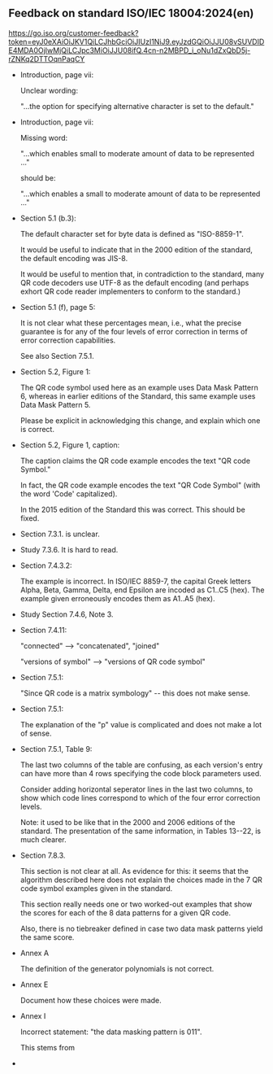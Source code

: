 ## Feedback on standard ISO/IEC 18004:2024(en)

https://go.iso.org/customer-feedback?token=eyJ0eXAiOiJKV1QiLCJhbGciOiJIUzI1NiJ9.eyJzdGQiOiJJU08vSUVDIDE4MDA0OjIwMjQiLCJpc3MiOiJJU08ifQ.4cn-n2MBPD_i_oNu1dZxQbD5j-rZNKq2DTTOqnPaqCY

* Introduction, page vii:

  Unclear wording:

  "...the option for specifying alternative character is set to the default."

* Introduction, page vii:

  Missing word:

  "...which enables small to moderate amount of data to be represented ..."

  should be:

  "...which enables a small to moderate amount of data to be represented ..."

* Section 5.1 (b.3):

  The default character set for byte data is defined as "ISO-8859-1".

  It would be useful to indicate that in the 2000 edition of the standard,
  the default encoding was JIS-8.

  It would be useful to mention that, in contradiction to the standard,
  many QR code decoders use UTF-8 as the default encoding (and perhaps
  exhort QR code reader implementers to conform to the standard.)

* Section 5.1 (f), page 5:

  It is not clear what these percentages mean, i.e., what the precise
  guarantee is for any of the four levels of error correction in terms
  of error correction capabilities.

  See also Section 7.5.1.

* Section 5.2, Figure 1:

  The QR code symbol used here as an example uses Data Mask Pattern 6,
  whereas in earlier editions of the Standard, this same example uses Data
  Mask Pattern 5.

  Please be explicit in acknowledging this change, and explain which one is correct.

* Section 5.2, Figure 1, caption:

  The caption claims the QR code example encodes the text "QR code Symbol."

  In fact, the QR code example encodes the text "QR Code Symbol" (with the word 'Code'
  capitalized).

  In the 2015 edition of the Standard this was correct. This should be fixed.

* Section 7.3.1. is unclear.

* Study 7.3.6. It is hard to read.

* Section 7.4.3.2:

  The example is incorrect. In ISO/IEC 8859-7, the capital Greek letters
  Alpha, Beta, Gamma, Delta, end Epsilon are incoded as C1..C5 (hex).
    The example given erroneously encodes them as A1..A5 (hex).

* Study Section 7.4.6, Note 3.

* Section 7.4.11:

  "connected" --> "concatenated", "joined"

  "versions of symbol" --> "versions of QR code symbol"

* Section 7.5.1:

  "Since QR code is a matrix symbology" -- this does not make sense.

* Section 7.5.1:

  The explanation of the "p" value is complicated and does not make a lot of sense.

* Section 7.5.1, Table 9:

  The last two columns of the table are confusing, as each version's entry can
  have more than 4 rows specifying the code block parameters used.

  Consider adding horizontal seperator lines in the last two columns, to show
  which code lines correspond to which of the four error correction levels.

  Note: it used to be like that in the 2000 and 2006 editions of the standard.
    The presentation of the same information, in Tables 13--22, is much clearer.


* Section 7.8.3.

  This section is not clear at all. As evidence for this: it seems that the
  algorithm described here does not explain the choices made in the 7 QR code
  symbol examples given in the standard.

  This section really needs one or two worked-out examples that show the scores
  for  each of the 8 data patterns for a given QR code.

  Also, there is no tiebreaker defined in case two data mask patterns yield
  the same score.

* Annex A

  The definition of the generator polynomials is not correct.

* Annex E

  Document how these choices were made.

* Annex I

  Incorrect statement: "the data masking pattern is 011".

  This stems from

* 
